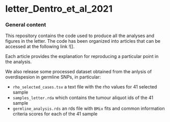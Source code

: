# letter_Dentro_et_al_2021

### General content

This repository contains the code used to produce all the analyses and figures in the letter. The code has been organized into articles that can be accessed at the following link ![]. 

Each article provides the explanation for reproducing a particular point in the analysis.


We also release some processed dataset obtained from the anlysis of overdispesion in germline SNPs, in particular:

* `rho_selected_cases.tsv` a text file with the rho values for 41 selected sample
* `samples_letter.rda` which contains the tumour aliquot ids of the 41 sample
* `germline_analysis.rds` an rds file with `BMix` fits and common information criteria scores for each of the 41 sample

```
